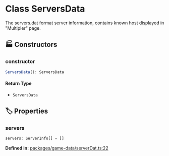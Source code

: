 # Class ServersData

The servers.dat format server information, contains known host displayed in "Multipler" page.
## 🏭 Constructors

### constructor

```ts
ServersData(): ServersData
```
#### Return Type

- `ServersData`


## 🏷️ Properties

### servers

```ts
servers: ServerInfo[] = []
```
<p style="font-size: 14px; color: var(--vp-c-text-2)">
<strong>Defined in:</strong> <a href="https://github.com/voxelum/minecraft-launcher-core-node/blob/master/packages/game-data/serverDat.ts#L22" target="_blank" rel="noreferrer">packages/game-data/serverDat.ts:22</a>
</p>


